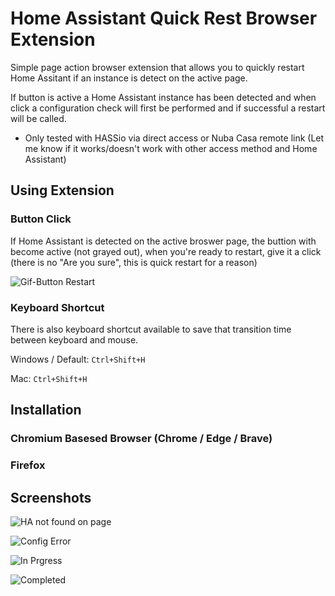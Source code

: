 # Home Assistant Quick Rest Browser Extension
Simple page action browser extension that allows you to quickly restart Home Assitant if an instance is detect on the active page.

If button is active a Home Assistant instance has been detected and when click a configuration check will first be performed and if successful a restart will be called.

- Only tested with HASSio via direct access or Nuba Casa remote link (Let me know if it works/doesn't work with other access method and Home Assistant)

## Using Extension

### Button Click

If Home Assistant is detected on the active broswer page, the buttion with become active (not grayed out), when you're ready to restart, give it a click (there is no "Are you sure", this is quick restart for a reason)

![Gif-Button Restart](https://github.com/warwickofthegh/Browser-Extension-Home-Assistant-Quick-Restart/blob/master/screenshots/gif-buttonclick.gif)

### Keyboard Shortcut

There is also keyboard shortcut available to save that transition time between keyboard and mouse.

Windows / Default: `Ctrl+Shift+H`

Mac: `Ctrl+Shift+H`

## Installation

### Chromium Basesed Browser (Chrome / Edge / Brave)

### Firefox

## Screenshots

![HA not found on page](https://github.com/warwickofthegh/Browser-Extension-Home-Assistant-Quick-Restart/blob/master/screenshots/screenshot-nothapage.png)

![Config Error](https://github.com/warwickofthegh/Browser-Extension-Home-Assistant-Quick-Restart/blob/master/screenshots/screenshot-configerror.png)

![In Prgress](https://github.com/warwickofthegh/Browser-Extension-Home-Assistant-Quick-Restart/blob/master/screenshots/screenshot-inprogess.png)

![Completed](https://github.com/warwickofthegh/Browser-Extension-Home-Assistant-Quick-Restart/blob/master/screenshots/screenshot-completed.png)
